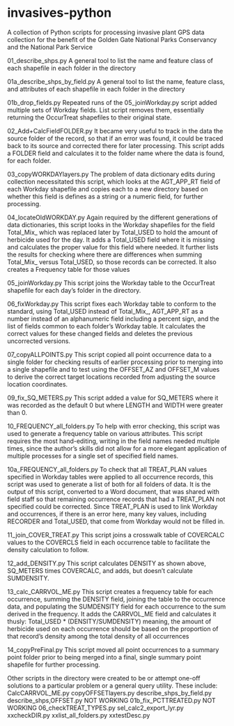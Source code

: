 # invasives-python
A collection of Python scripts for processing invasive plant GPS data collection for the benefit of the Golden Gate National Parks Conservancy and the National Park Service

01_describe_shps.py
A general tool to list the name and feature class of each shapefile in each folder in the directory

01a_describe_shps_by_field.py
A general tool to list the name, feature class, and attributes of each shapefile in each folder in the directory

01b_drop_fields.py
Repeated runs of the 05_joinWorkday.py script added multiple sets of Workday fields.  List script removes them, essentially returning the OccurTreat shapefiles to their original state.

02_Add+CalcFieldFOLDER.py
It became very useful to track in the data the source folder of the record, so that if an error was found, it could be traced back to its source and corrected there for later processing.  This script adds a FOLDER field and calculates it to the folder name where the data is found, for each folder.

03_copyWORKDAYlayers.py
The problem of data dictionary edits during collection necessitated this script, which looks at the AGT_APP_RT field of each Workday shapefile and copies each to a new directory based on whether this field is defines as a string or a numeric field, for further processing.

04_locateOldWORKDAY.py
Again required by the different generations of data dictionaries, this script looks in the Workday shapefiles for the field Total_Mix_ which was replaced later by Total_USED to hold the amount of herbicide used for the day.  It adds a Total_USED field where it is missing and calculates the proper value for this field where needed.  It further lists the results for checking where there are differences when summing Total_Mix_ versus Total_USED, so those records can be corrected.  It also creates a Frequency table for those values
  
05_joinWorkday.py
This script joins the Workday table to the OccurTreat shapefile for each day’s folder in the directory.

06_fixWorkday.py
This script fixes each Workday table to conform to the standard, using Total_USED instead of Total_Mix_, AGT_APP_RT as a number instead of an alphanumeric field including a percent sign, and the list of fields common to each folder’s Workday table.  It calculates the correct values for these changed fields and deletes the previous uncorrected versions.

07_copyALLPOINTS.py
This script copied all point occurrence data to a single folder for checking results of earlier processing prior to merging into a single shapefile and to test using the OFFSET_AZ and OFFSET_M values to derive the correct target locations recorded from adjusting the source location coordinates.


09_fix_SQ_METERS.py
This script added a value for SQ_METERS where it was recorded as the default 0 but where LENGTH and WIDTH were greater than 0.  

10_FREQUENCY_all_folders.py
To help with error checking, this script was used to generate a frequency table on various attributes.  This script requires the most hand-editing, writing in the field names needed multiple times, since the author’s skills did not allow for a more elegant application of multiple processes for a single set of specified field names.

10a_FREQUENCY_all_folders.py
To check that all TREAT_PLAN values specified in Workday tables were applied to all occurrence records, this script was used to generate a list of both for all folders of data.  It is the output of this script, converted to a Word document, that was shared with field staff so that remaining occurrence records that had a TREAT_PLAN not specified could be corrected.  Since TREAT_PLAN is used to link Workday and occurrences, if there is an error here, many key values, including RECORDER and Total_USED, that come from Workday would not be filled in.

11_join_COVER_TREAT.py
This script joins a crosswalk table of COVERCALC values to the COVERCLS field in each occurrence table to facilitate the density calculation to follow.

12_add_DENSITY.py
This script calculates DENSITY as shown above, SQ_METERS times COVERCALC, and adds, but doesn’t calculate SUMDENSITY.

13_calc_CARRVOL_ME.py
This script creates a frequency table for each occurrence, summing the DENSITY field, joining the table to the occurrence data, and populating the SUMDENSITY field for each occurrence to the sum derived in the frequency.  It adds the CARRVOL_ME field and calculates it thusly:
Total_USED * (DENSITY/SUMDENSITY)
meaning, the amount of herbicide used on each occurrence should be based on the proportion of that record’s density among the total density of all occurrences

14_copyPreFinal.py
This script moved all point occurrences to a summary point folder prior to being merged into a final, single summary point shapefile for further processing.

Other scripts in the directory were created to be or attempt one-off solutions to a particular problem or a general query utility.  These include:
CalcCARRVOL_ME.py
copyOFFSETlayers.py
describe_shps_by_field.py
describe_shps,OFFSET.py
NOT WORKING 01b_fix_PCTTREATED.py
NOT WORKING 06_checkTREAT_TYPES.py
sel_calc2_export_lyr.py
xxcheckDIR.py
xxlist_all_folders.py
xxtestDesc.py
